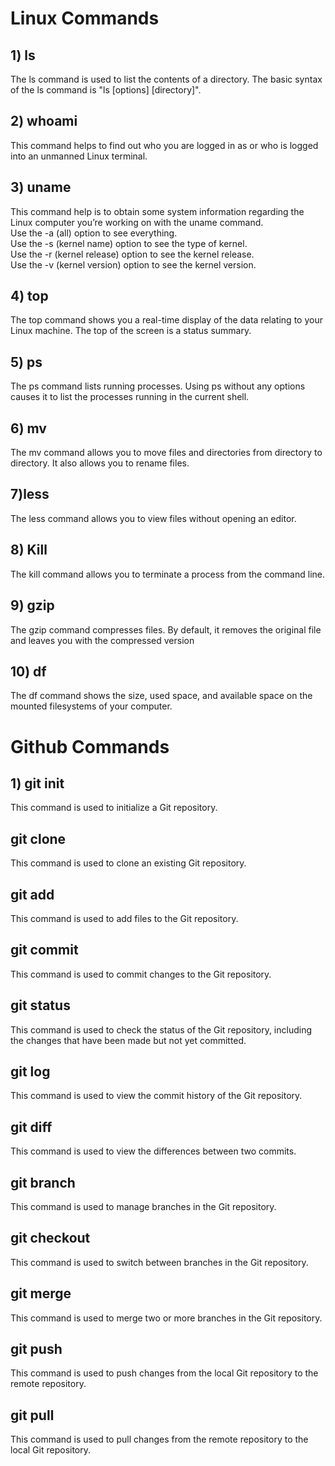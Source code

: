 <h1>Linux Commands</h1>


<h2>1) ls</h2>
The ls command is used to list the contents of a directory. The basic syntax of the ls command is "ls [options] [directory]".
<h2>2) whoami</h2>
This command helps to find out who you are logged in as or who is logged into an unmanned Linux terminal.

<h2>3) uname</h2>
          This command help is to obtain some system information regarding the Linux computer you’re working on with the uname command.</br>
          Use the -a (all) option to see everything.</br>
          Use the -s (kernel name) option to see the type of kernel.</br>
          Use the -r (kernel release) option to see the kernel release.</br>
          Use the -v (kernel version) option to see the kernel version.
          
<h2>4) top</h2>

The top command shows you a real-time display of the data relating to your Linux machine. The top of the screen is a status summary.

<h2>5) ps</h2>
The ps command lists running processes. Using ps without any options causes it to list the processes running in the current shell.

<h2>6) mv</h2>

The mv command allows you to move files and directories from directory to directory. It also allows you to rename files.

<h2>7)less</h2>

The less command allows you to view files without opening an editor.
<h2>8) Kill</h2>
The kill command allows you to terminate a process from the command line.
<h2>9) gzip</h2>
The gzip command compresses files. By default, it removes the original file and leaves you with the compressed version
<h2>10) df </h2>
The df command shows the size, used space, and available space on the mounted filesystems of your computer.

<h1>Github Commands</h1>

<h2>1) git init</h2>
This command is used to initialize a Git repository.

<h2>git clone</h2>
This command is used to clone an existing Git repository.

<h2>git add</h2>
This command is used to add files to the Git repository.

<h2>git commit</h2>
This command is used to commit changes to the Git repository.

<h2>git status</h2> 
This command is used to check the status of the Git repository, including the changes that have been made but not yet committed.

<h2>git log</h2>
This command is used to view the commit history of the Git repository.

<h2>git diff</h2>
This command is used to view the differences between two commits.

<h2>git branch</h2>
This command is used to manage branches in the Git repository.

<h2>git checkout</h2>
This command is used to switch between branches in the Git repository.

<h2>git merge</h2>
This command is used to merge two or more branches in the Git repository.

<h2>git push</h2>
This command is used to push changes from the local Git repository to the remote repository.

<h2>git pull</h2>
This command is used to pull changes from the remote repository to the local Git repository.
